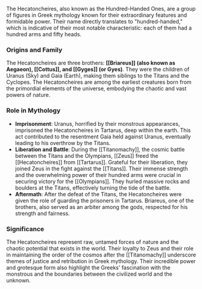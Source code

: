 The Hecatoncheires, also known as the Hundred-Handed Ones, are a group of figures in Greek mythology known for their extraordinary features and formidable power. Their name directly translates to "hundred-handed," which is indicative of their most notable characteristic: each of them had a hundred arms and fifty heads.

### Origins and Family
The Hecatoncheires are three brothers: **[[Briareus]] (also known as Aegaeon), [[Cottus]], and [[Gyges]] (or Gyes)**. They were the children of Uranus (Sky) and Gaia (Earth), making them siblings to the Titans and the Cyclopes. The Hecatoncheires are among the earliest creatures born from the primordial elements of the universe, embodying the chaotic and vast powers of nature.

### Role in Mythology
- **Imprisonment**: Uranus, horrified by their monstrous appearances, imprisoned the Hecatoncheires in Tartarus, deep within the earth. This act contributed to the resentment Gaia held against Uranus, eventually leading to his overthrow by the Titans.
- **Liberation and Battle**: During the [[Titanomachy]], the cosmic battle between the Titans and the Olympians, [[Zeus]] freed the [[Hecatoncheires]] from [[Tartarus]]. Grateful for their liberation, they joined Zeus in the fight against the [[Titans]]. Their immense strength and the overwhelming power of their hundred arms were crucial in securing victory for the [[Olympians]]. They hurled massive rocks and boulders at the Titans, effectively turning the tide of the battle.
- **Aftermath**: After the defeat of the Titans, the Hecatoncheires were given the role of guarding the prisoners in Tartarus. Briareus, one of the brothers, also served as an arbiter among the gods, respected for his strength and fairness.

### Significance
The Hecatoncheires represent raw, untamed forces of nature and the chaotic potential that exists in the world. Their loyalty to Zeus and their role in maintaining the order of the cosmos after the [[Titanomachy]] underscore themes of justice and retribution in Greek mythology. Their incredible power and grotesque form also highlight the Greeks' fascination with the monstrous and the boundaries between the civilized world and the unknown.